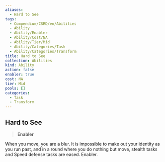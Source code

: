 ```yaml
---
aliases:
  - Hard to See
tags:
  - Compendium/CSRD/en/Abilities
  - Ability
  - Ability/Enabler
  - Ability/Cost/NA
  - Ability/Tier/Mid
  - Ability/Categories/Task
  - Ability/Categories/Transform
title: Hard to See
collection: Abilities
kind: Ability
action: false
enabler: true
cost: NA
tier: Mid
pools: []
categories:
  - Task
  - Transform
---
```

## Hard to See  
>**Enabler**
  
When you move, you are a blur. It is impossible to make out your identity as you run past, and in a round where you do nothing but move, stealth tasks and Speed defense tasks are eased. Enabler.
